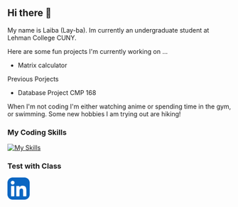 ## Hi there 👋

My name is Laiba (Lay-ba). Im currently an undergraduate student at Lehman College CUNY.

Here are some fun projects I'm currently working on ...
- Matrix calculator

Previous Porjects 
- Database Project CMP 168

When I'm not coding I'm either watching anime or spending time in the gym, or swimming. Some new hobbies I am trying out are hiking!

### My Coding Skills
[![My Skills](https://skillicons.dev/icons?i=java,js,ts,nestjs,prisma,postgres,nodejs)](https://skillicons.dev)

### Test with Class
<a href="https://www.linkedin.com/in/laiba-sajid/"/> <img height=50px src="https://raw.githubusercontent.com/tandpfun/skill-icons/65dea6c4eaca7da319e552c09f4cf5a9a8dab2c8/icons/LinkedIn.svg"/>
